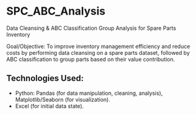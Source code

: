 # SPC_ABC_Analysis
Data Cleansing &amp; ABC Classification Group Analysis for Spare Parts Inventory

Goal/Objective: To improve inventory management efficiency and reduce costs by performing data cleansing on a spare parts dataset, followed by ABC classification to group parts based on their value contribution.

## Technologies Used:
- Python: Pandas (for data manipulation, cleaning, analysis), Matplotlib/Seaborn (for visualization).
- Excel (for initial data state).

